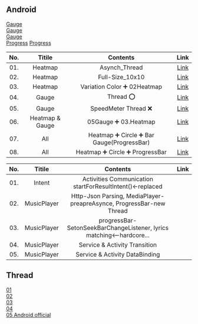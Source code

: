 ## Android
[Gauge](https://github.com/anastr/SpeedView/wiki/0.-Get-Started)  
[Gauge](https://github.com/owl-93/Determinate-Progress-View)  
[Gauge](https://github.com/CodeAndMagic/GaugeView)  
[Progress](https://github.com/free-bots/TemperatureGauge)
[Progress](https://jaejong.tistory.com/3)  

|No.|Titile|Contents|Link|
|:---:|:---:|:---:|:---:|
|01.|Heatmap|Asynch_Thread|[Link](https://github.com/minchjung/Android/tree/master/23Heatmap_library01)|
|02.|Heatmap|Full-Size_10x10|[Link](https://github.com/minchjung/Android/tree/master/24Heatmap_library02)|
|03.|Heatmap|Variation Color ➕ 02Heatmap|[Link](https://github.com/minchjung/Android/tree/master/25Heatmap_library03)
|04.|Gauge| Thread :o:|[Link](https://github.com/minchjung/Android/tree/master/26Guage_library01)|
|05.|Gauge| SpeedMeter Thread :x:|[Link](https://github.com/minchjung/Android/tree/master/27Gauge_diffLibrary01)|
|06.|Heatmap & Gauge| 05Gauge ➕  03.Heatmap|[Link](https://github.com/minchjung/Android/tree/master/28Gauge_Heatmap02)|
|07.|All|Heatmap ➕ Circle ➕ Bar Gauge(ProgressBar)|[Link](https://github.com/minchjung/Android/tree/master/30Gauge_Circle_Bar3_Heatmap01/main)|  
|08.|All|Heatmap ➕ Circle ➕ ProgressBar |[Link](https://github.com/minchjung/Android/tree/master/Thread03_mark/main)|


No.|Titile|Contents|Link|
|:---:|:---:|:---:|:---:|
|01.|Intent|Activities Communication startForResultIntent()<-replaced||
|02.|MusicPlayer|Http-Json Parsing, MediaPlayer-preapreAsynce, ProgressBar-new Thread||
|03.|MusicPlayer|progressBar-SetonSeekBarChangeListener, lyrics matching<--hardcore...||
|04.|MusicPlayer|Service & Activity Transition||
|05.|MusicPlayer|Service & Activity DataBinding||



## Thread 
[01](https://itmining.tistory.com/4)  
[02](https://itmining.tistory.com/5?category=640759)    
[03](https://jaejong.tistory.com/3)  
[04](https://developer.android.com/reference/android/os/AsyncTask)  
[05 Android official](https://developer.android.com/training/articles/perf-anr#anr)  

